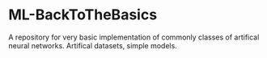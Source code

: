 # ML-BackToTheBasics
A repository for very basic implementation of commonly classes of artifical neural networks. Artifical datasets, simple models.
